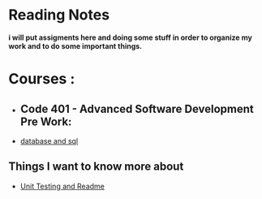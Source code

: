 # Reading Notes
  **i will put assigments here and doing some stuff in order to organize my work and to do some important things.**
# Courses : 
- ## **Code 401 - Advanced Software Development** Pre Work: 

- [database and sql](sqlpractice.md)

## Things I want to know more about
- [Unit Testing and Readme](Class02-read.md)
